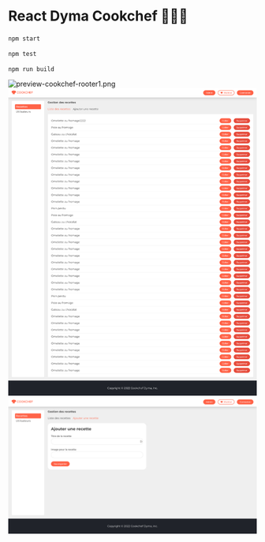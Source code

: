 # React Dyma Cookchef 👨🏻‍🍳

`npm start`

`npm test`

`npm run build`

![preview-cookchef-rooter1.png](./docs/preview-cookchef-rooter1.png)
![preview-cookchef-rooter2.png](./docs/preview-cookchef-rooter2.png)
![preview-cookchef-rooter3.png](./docs/preview-cookchef-rooter3.png)
